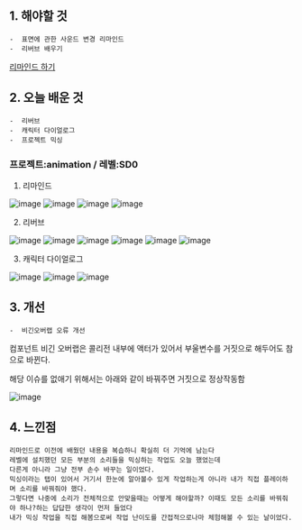 ## 1. 해야할 것
```
-  표면에 관한 사운드 변경 리마인드
-  리버브 배우기
```
[리마인드 하기](https://github.com/JM94Ent/TIL-WIL/blob/c6fd213d86aae31fe6512b33c69efede023ca61f/TIL/2023/0926.md)

## 2. 오늘 배운 것
```
-  리버브
-  캐릭터 다이얼로그
-  프로젝트 믹싱
```
### 프로젝트:animation / 레벨:SD0

1. 리마인드

![image](https://github.com/JM94Ent/TIL-WIL/assets/143363550/3cee8e9a-6b57-406f-bfbf-9d20118aa29e)
![image](https://github.com/JM94Ent/TIL-WIL/assets/143363550/b19cfd68-df7c-4e79-84a7-96432e8b2d34)
![image](https://github.com/JM94Ent/TIL-WIL/assets/143363550/8eb2321d-c766-4b61-8e94-4c26e1196c5e)
![image](https://github.com/JM94Ent/TIL-WIL/assets/143363550/b828202a-f8f2-428b-bef0-9beb7be24b17)


2. 리버브

![image](https://github.com/JM94Ent/TIL-WIL/assets/143363550/1ff5832f-d4de-4ba8-919f-43d3e0a7ed4a)
![image](https://github.com/JM94Ent/TIL-WIL/assets/143363550/31ce2d3a-b44d-4ed6-b89c-d886678de288)
![image](https://github.com/JM94Ent/TIL-WIL/assets/143363550/4aac1776-5e80-454a-84eb-8688353b26da)
![image](https://github.com/JM94Ent/TIL-WIL/assets/143363550/17e3474e-a06d-4193-a5be-a82d933101d9)
![image](https://github.com/JM94Ent/TIL-WIL/assets/143363550/7a97caaf-78dc-46ed-98a3-7a59a1325c5e)
![image](https://github.com/JM94Ent/TIL-WIL/assets/143363550/b56dc465-6541-444a-94b2-f322d3d4e150)

3. 캐릭터 다이얼로그

![image](https://github.com/JM94Ent/TIL-WIL/assets/143363550/f8ab38b5-8703-4649-bf6c-6edbcae48c7c)
![image](https://github.com/JM94Ent/TIL-WIL/assets/143363550/904acfcb-3b6d-4233-8f85-85b6786c3d18)
![image](https://github.com/JM94Ent/TIL-WIL/assets/143363550/e9d6c9eb-4fc8-4a89-aafd-bb993d4d75ed)





## 3. 개선
```
-  비긴오버랩 오류 개선
```

컴포넌트 비긴 오버랩은 콜리전 내부에 액터가 있어서 부울변수를 거짓으로 해두어도 참으로 바뀐다.

해당 이슈를 없애기 위해서는 아래와 같이 바꿔주면 거짓으로 정상작동함

![image](https://github.com/JM94Ent/TIL-WIL/assets/143363550/9fa8874a-03f0-4f38-bc1c-6d4a61200ff4)



## 4. 느낀점
```
리마인드로 이전에 배웠던 내용을 복습하니 확실히 더 기억에 남는다
레벨에 설치했던 모든 부분의 소리들을 믹싱하는 작업도 오늘 했었는데
다른게 아니라 그냥 전부 손수 바꾸는 일이었다.
믹싱이라는 탭이 있어서 거기서 한눈에 알아볼수 있게 작업하는게 아니라 내가 직접 플레이하며 소리를 바꿔줘야 했다.
그렇다면 나중에 소리가 전체적으로 안맞을때는 어떻게 해야할까? 이때도 모든 소리를 바꿔줘야 하나?하는 답답한 생각이 먼저 들었다
내가 믹싱 작업을 직접 해봄으로써 작업 난이도를 간접적으로나마 체험해볼 수 있는 날이었다.
```

